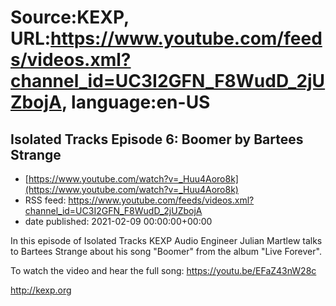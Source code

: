 # Source:KEXP, URL:https://www.youtube.com/feeds/videos.xml?channel_id=UC3I2GFN_F8WudD_2jUZbojA, language:en-US

## Isolated Tracks Episode 6: Boomer by Bartees Strange
 - [https://www.youtube.com/watch?v=_Huu4Aoro8k](https://www.youtube.com/watch?v=_Huu4Aoro8k)
 - RSS feed: https://www.youtube.com/feeds/videos.xml?channel_id=UC3I2GFN_F8WudD_2jUZbojA
 - date published: 2021-02-09 00:00:00+00:00

In this episode of Isolated Tracks KEXP Audio Engineer Julian Martlew talks to Bartees Strange about his song "Boomer" from the album "Live Forever".

To watch the video and hear the full song: https://youtu.be/EFaZ43nW28c

http://kexp.org

